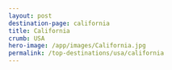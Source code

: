 ```yaml
---
layout: post
destination-page: california
title: California
crumb: USA
hero-image: /app/images/California.jpg
permalink: /top-destinations/usa/california
---
```

